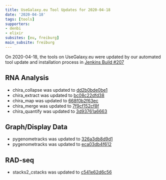 ```yaml
---
title: UseGalaxy.eu Tool Updates for 2020-04-18
date: '2020-04-18'
tags: [tools]
supporters:
- denbi
- elixir
subsites: [eu, freiburg]
main_subsite: freiburg
---
```


On 2020-04-18, the tools on UseGalaxy.eu were updated by our automated tool update and installation process in [Jenkins Build #207](https://build.galaxyproject.eu/job/usegalaxy-eu/job/install-tools/#207/)


## RNA Analysis

- chira_collapse was updated to [dd2b0bde0be1](https://toolshed.g2.bx.psu.edu/view/iuc/chira_collapse/dd2b0bde0be1)
- chira_extract was updated to [bc08c22dfd38](https://toolshed.g2.bx.psu.edu/view/iuc/chira_extract/bc08c22dfd38)
- chira_map was updated to [668f0b2f63ec](https://toolshed.g2.bx.psu.edu/view/iuc/chira_map/668f0b2f63ec)
- chira_merge was updated to [7f9cf152cf8f](https://toolshed.g2.bx.psu.edu/view/iuc/chira_merge/7f9cf152cf8f)
- chira_quantify was updated to [3d93761a6663](https://toolshed.g2.bx.psu.edu/view/iuc/chira_quantify/3d93761a6663)

## Graph/Display Data

- pygenometracks was updated to [326a3db8d9d1](https://toolshed.g2.bx.psu.edu/view/iuc/pygenometracks/326a3db8d9d1)
- pygenometracks was updated to [eca03db4f612](https://toolshed.g2.bx.psu.edu/view/iuc/pygenometracks/eca03db4f612)

## RAD-seq

- stacks2_cstacks was updated to [c541e62d6c56](https://toolshed.g2.bx.psu.edu/view/iuc/stacks2_cstacks/c541e62d6c56)


